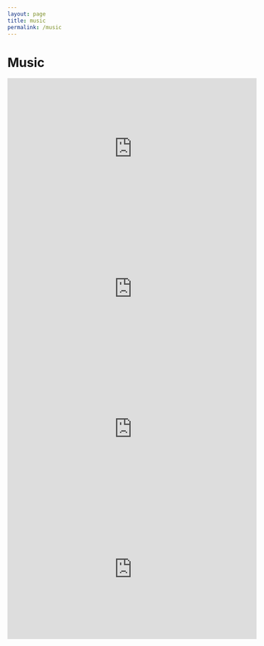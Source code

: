 ```yaml
---
layout: page
title: music
permalink: /music
---
```

# Music

<iframe width="560" height="315" src="https://www.youtube.com/embed/nNV1opm079U" title="YouTube video player" frameborder="0" allow="accelerometer; autoplay; clipboard-write; encrypted-media; gyroscope; picture-in-picture" allowfullscreen></iframe>

<iframe width="560" height="315" src="https://www.youtube.com/embed/qWao2U2_LDo" title="YouTube video player" frameborder="0" allow="accelerometer; autoplay; clipboard-write; encrypted-media; gyroscope; picture-in-picture" allowfullscreen></iframe>

<iframe width="560" height="315" src="https://www.youtube.com/embed/952bWX76Ydk" title="YouTube video player" frameborder="0" allow="accelerometer; autoplay; clipboard-write; encrypted-media; gyroscope; picture-in-picture" allowfullscreen></iframe>

<iframe width="560" height="315" src="https://www.youtube.com/embed/PcpJUqSiSzI" title="YouTube video player" frameborder="0" allow="accelerometer; autoplay; clipboard-write; encrypted-media; gyroscope; picture-in-picture" allowfullscreen></iframe>
